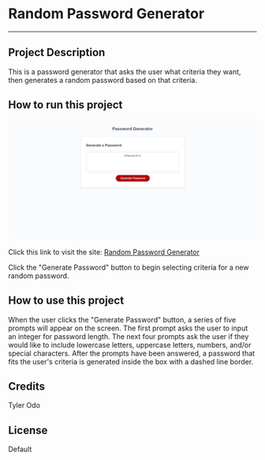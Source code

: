 
# Random Password Generator

___

## Project Description

This is a password generator that asks the user what criteria they want, then generates a random password based on that criteria.

## How to run this project

![Random Password Generator demo](random%20password%20generator%20-%20demo%20img.png)

Click this link to visit the site:
[Random Password Generator](https://kiyodosan.github.io/UCI-BOOTCAMP-WEEK-3-PASSWORD-GENERATOR/)

Click the "Generate Password" button to begin selecting criteria for a new random password.

## How to use this project

When the user clicks the "Generate Password" button, a series of five prompts will appear on the screen. The first prompt asks the user to input an integer for password length. The next four prompts ask the user if they would like to include lowercase letters, uppercase letters, numbers, and/or special characters. After the prompts have been answered, a password that fits the user's criteria is generated inside the box with a dashed line border.

## Credits

Tyler Odo

## License

Default